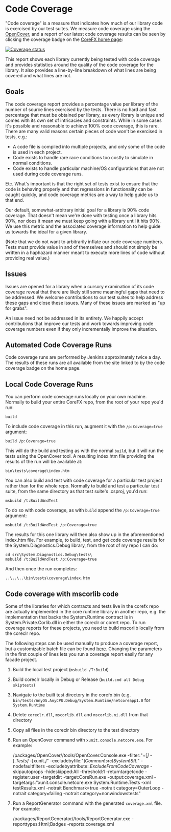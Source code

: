 Code Coverage
=============

"Code coverage" is a measure that indicates how much of our library code is exercised by our test suites.  We measure code coverage using the [OpenCover](https://github.com/opencover/opencover), and a report of our latest code coverage results can be seen by clicking the coverage badge on the [CoreFX home page](https://github.com/dotnet/corefx):

[![Coverage status](https://img.shields.io/badge/coverage-report-blue.svg)](http://dotnet-ci.cloudapp.net/job/dotnet_corefx_coverage_windows/lastBuild/Code_Coverage_Report/)

This report shows each library currently being tested with code coverage and provides statistics around the quality of the code coverage for the library.  It also provides a line-by-line breakdown of what lines are being covered and what lines are not.

## Goals

The code coverage report provides a percentage value per library of the number of source lines exercised by the tests.  There is no hard and fast percentage that must be obtained per library, as every library is unique and comes with its own set of intricacies and constraints.  While in some cases it's possible and reasonable to achieve 100% code coverage, this is rare.  There are many valid reasons certain pieces of code won't be exercised in tests, e.g.:
- A code file is compiled into multiple projects, and only some of the code is used in each project.
- Code exists to handle rare race conditions too costly to simulate in normal conditions.
- Code exists to handle particular machine/OS configurations that are not used during code coverage runs.

Etc.  What's important is that the right set of tests exist to ensure that the code is behaving properly and that regressions in functionality can be caught quickly, and code coverage metrics are a way to help guide us to that end.

Our default, somewhat-arbitrary initial goal for a library is 90% code coverage.  That doesn't mean we're done with testing once a library hits 90%, nor does it mean we must keep going with a library until it hits 90%.  We use this metric and the associated coverage information to help guide us towards the ideal for a given library.

(Note that we do not want to arbitrarily inflate our code coverage numbers.  Tests must provide value in and of themselves and should not simply be written in a haphazard manner meant to execute more lines of code without providing real value.)

## Issues

Issues are opened for a library when a cursory examination of its code coverage reveal that there are likely still some meaningful gaps that need to be addressed.  We welcome contributions to our test suites to help address these gaps and close these issues.  Many of these issues are marked as "up for grabs".

An issue need not be addressed in its entirety.  We happily accept contributions that improve our tests and work towards improving code coverage numbers even if they only incrementally improve the situation.

## Automated Code Coverage Runs

Code coverage runs are performed by Jenkins approximately twice a day.  The results of these runs are all available from the site linked to by the code coverage badge on the home page.

## Local Code Coverage Runs

You can perform code coverage runs locally on your own machine.  Normally to build your entire CoreFX repo, from the root of your repo you'd run:

    build

To include code coverage in this run, augment it with the ```/p:Coverage=true``` argument:

    build /p:Coverage=true

This will do the build and testing as with the normal ```build```, but it will run the tests using the OpenCover tool.  A resulting index.htm file providing the results of the run will be available at:

    bin\tests\coverage\index.htm

You can also build and test with code coverage for a particular test project rather than for the whole repo.  Normally to build and test a particular test suite, from the same directory as that test suite's .csproj, you'd run:

    msbuild /t:BuildAndTest

To do so with code coverage, as with ```build``` append the ```/p:Coverage=true``` argument:

    msbuild /t:BuildAndTest /p:Coverage=true

The results for this one library will then also show up in the aforementioned index.htm file. For example, to build, test, and get code coverage results for the System.Diagnostics.Debug library, from the root of my repo I can do:

    cd src\System.Diagnostics.Debug\tests\
    msbuild /t:BuildAndTest /p:Coverage=true
    
And then once the run completes:
    
    ..\..\..\bin\tests\coverage\index.htm

## Code coverage with mscorlib code

Some of the libraries for which contracts and tests live in the corefx repo are actually implemented in the core runtime library in another repo, e.g. the implementation that backs the System.Runtime contract is in System.Private.Corlib.dll in either the coreclr or corert repo. To run coverage reports for these projects, you need to build mscorlib locally from the coreclr repo.

The following steps can be used manually to produce a coverage report, but a customizable batch file can be found [here](facade-code-coverage.bat). Changing the parameters in the first couple of lines lets you run a coverage report easily for any facade project.

1. Build the local test project (`msbuild /T:Build`)
3. Build coreclr locally in Debug or Release (`build.cmd all Debug skiptests`)
2. Navigate to the built test directory in the corefx bin (e.g. `bin/tests/AnyOS.AnyCPU.Debug/System.Runtime/netcoreapp1.0` for `System.Runtime`
4. Delete `coreclr.dll`, `mscorlib.dll` and `mscorlib.ni.dll` from that directory
5. Copy all files in the coreclr bin directory to the test directory
6. Run an OpenCover command with `xunit.console.netcore.exe`. For example:

	<corefx-root>/packages/OpenCover/<opencover-version>/tools/OpenCover.Console.exe -filter:"+[*]* -[*.Tests]* -[xunit.*]*" -excludebyfile:"*\Common\src\System\SR.*" -nodefaultfilters -excludebyattribute:*.ExcludeFromCodeCoverage* -skipautoprops -hideskipped:All -threshold:1 -returntargetcode -register:user -targetdir:<path-to corefx-bin> -target:CoreRun.exe -output:coverage.xml -targetargs:"xunit.console.netcore.exe System.Runtime.Tests -xml testResults.xml -notrait Benchmark=true -notrait category=OuterLoop -notrait category=failing -notrait category=nonwindowstests"

7. Run a ReportGenerator command with the generated `coverage.xml` file. For example:

	<corefx-root>/packages/ReportGenerator/<opencover-version>/tools/ReportGenerator.exe -reporttypes:Html;Badges -reports:coverage.xml
